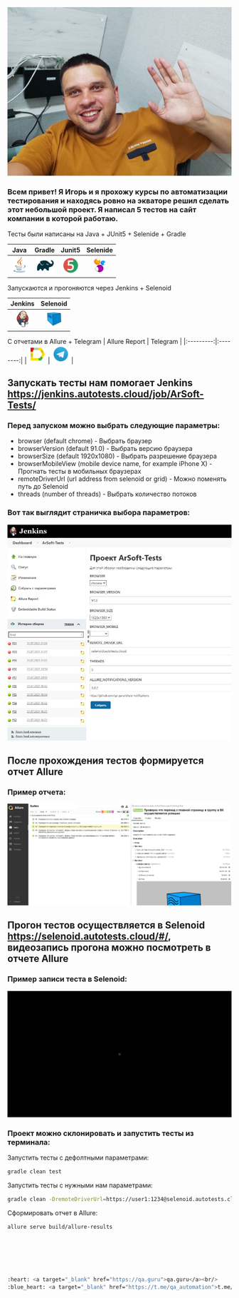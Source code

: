 ![я](./images/me.jpg "бот в телеграмме")

### Всем привет! Я Игорь и я прохожу курсы по автоматизации тестирования и находясь ровно на экваторе решил сделать этот небольшой проект. Я написал 5 тестов на сайт компании в которой работаю.

Тесты были написаны на Java + JUnit5 + Selenide + Gradle

| Java | Gradle | Junit5 | Selenide |
|:----:|:------:|:------:|:--------:|
| <img src="images/JAVA.svg" width="40" height="40"> | <img src="images/Gradle.svg" width="40" height="40"> | <img src="images/Junit5.svg" width="40" height="40"> | <img src="images/Selenide.svg" width="40" height="40"> |

Запускаются и прогоняются через Jenkins + Selenoid

| Jenkins | Selenoid | 
|:--------:|:-------------:|
| <img src="images/Jenkins.svg" width="40" height="40"> | <img src="images/Selenoid.svg" width="40" height="40"> | 

С отчетами в Allure + Telegram
| Allure Report | Telegram |
|:---------:|:--------:|
| <img src="images/Allure.svg" width="40" height="40"> | <img src="images/Telegram.svg" width="40" height="40"> |

## Запускать тесты нам помогает Jenkins https://jenkins.autotests.cloud/job/ArSoft-Tests/


### Перед запуском можно выбрать следующие параметры:
* browser (default chrome) - Выбрать браузер
* browserVersion (default 91.0) - Выбрать версию браузера
* browserSize (default 1920x1080) - Выбрать разрешение браузера
* browserMobileView (mobile device name, for example iPhone X) - Прогнать тесты в мобильных браузерах
* remoteDriverUrl (url address from selenoid or grid) - Можно поменять путь до Selenoid
* threads (number of threads) - Выбрать количество потоков 
### Вот так выглядит страничка выбора параметров:
![страница параметров](./images/jenkinsParam.JPG "Страница параметров")

## После прохождения тестов формируется отчет Allure
### Пример отчета:
![Allure отчет](./images/allurExample.JPG "Alure отчет")

## Прогон тестов осуществляется в Selenoid https://selenoid.autotests.cloud/#/, видеозапись прогона можно посмотреть в отчете Allure
### Пример записи теста в Selenoid:
![видео прогона тестов](./images/c6c993a2bcb88485.gif "Запись прогона тестов")








### Проект можно склонировать и запустить тесты из терминала:
Запустить тесты с дефолтными параметрами:
```bash
gradle clean test
```

Запустить тесты с нужными нам параметрами:
```bash
gradle clean -DremoteDriverUrl=https://user1:1234@selenoid.autotests.cloud/wd/hub/ -DvideoStorage=https://selenoid.autotests.cloud/video/ -Dthreads=1 test
```

Сформировать отчет в Allure:
```bash
allure serve build/allure-results






:heart: <a target="_blank" href="https://qa.guru">qa.guru</a><br/>
:blue_heart: <a target="_blank" href="https://t.me/qa_automation">t.me/qa_automation</a>


